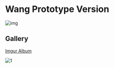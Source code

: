 # Wang Prototype Version
![img](https://i.imgur.com/4iOOEkr.png)

## Gallery
[Imgur Album](https://imgur.com/gallery/WzdUjwA)

![1](https://i.imgur.com/z43wqls.jpeg)
